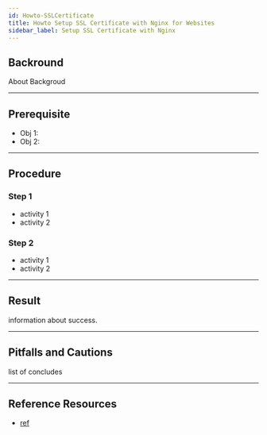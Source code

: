 ```yaml
---
id: Howto-SSLCertificate
title: Howto Setup SSL Certificate with Nginx for Websites
sidebar_label: Setup SSL Certificate with Nginx
---
```


## Backround

About Backgroud

---

## Prerequisite

- Obj 1:
- Obj 2:

---

## Procedure

### Step 1

- activity 1
- activity 2

### Step 2

- activity 1
- activity 2

---

## Result

information about success.

---

## Pitfalls and Cautions

list of concludes

---

## Reference Resources

- [ref](www.google.com)
